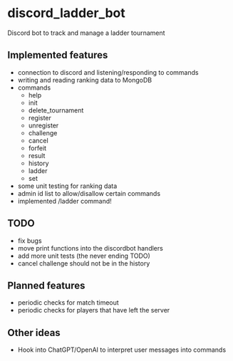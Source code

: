 # discord_ladder_bot

Discord bot to track and manage a ladder tournament

## Implemented features

- connection to discord and listening/responding to commands
- writing and reading ranking data to MongoDB
- commands
  - help
  - init
  - delete_tournament
  - register
  - unregister
  - challenge
  - cancel
  - forfeit
  - result
  - history
  - ladder
  - set
- some unit testing for ranking data
- admin id list to allow/disallow certain commands
- implemented /ladder command!

## TODO

- fix bugs
- move print functions into the discordbot handlers
- add more unit tests (the never ending TODO)
- cancel challenge should not be in the history

## Planned features

- periodic checks for match timeout
- periodic checks for players that have left the server

## Other ideas

- Hook into ChatGPT/OpenAI to interpret user messages into commands
